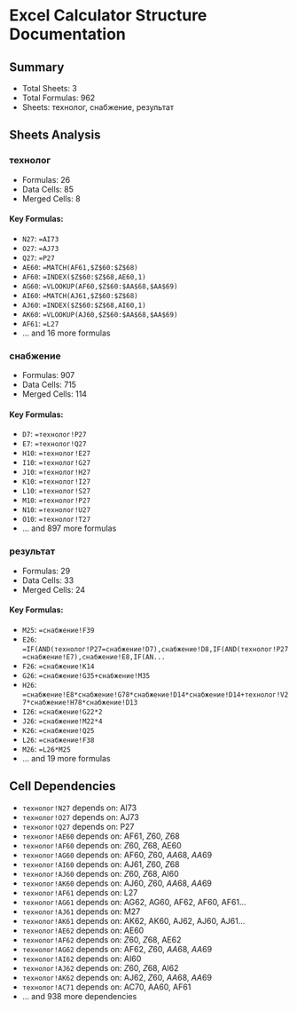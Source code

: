 # Excel Calculator Structure Documentation

## Summary

- Total Sheets: 3
- Total Formulas: 962
- Sheets: технолог, снабжение, результат

## Sheets Analysis

### технолог

- Formulas: 26
- Data Cells: 85
- Merged Cells: 8

#### Key Formulas:

- `N27`: `=AI73`
- `O27`: `=AJ73`
- `Q27`: `=P27`
- `AE60`: `=MATCH(AF61,$Z$60:$Z$68)`
- `AF60`: `=INDEX($Z$60:$Z$68,AE60,1)`
- `AG60`: `=VLOOKUP(AF60,$Z$60:$AA$68,$AA$69)`
- `AI60`: `=MATCH(AJ61,$Z$60:$Z$68)`
- `AJ60`: `=INDEX($Z$60:$Z$68,AI60,1)`
- `AK60`: `=VLOOKUP(AJ60,$Z$60:$AA$68,$AA$69)`
- `AF61`: `=L27`
- ... and 16 more formulas

### снабжение

- Formulas: 907
- Data Cells: 715
- Merged Cells: 114

#### Key Formulas:

- `D7`: `=технолог!P27`
- `E7`: `=технолог!Q27`
- `H10`: `=технолог!E27`
- `I10`: `=технолог!G27`
- `J10`: `=технолог!H27`
- `K10`: `=технолог!I27`
- `L10`: `=технолог!S27`
- `M10`: `=технолог!P27`
- `N10`: `=технолог!U27`
- `O10`: `=технолог!T27`
- ... and 897 more formulas

### результат

- Formulas: 29
- Data Cells: 33
- Merged Cells: 24

#### Key Formulas:

- `M25`: `=снабжение!F39`
- `E26`: `=IF(AND(технолог!P27=снабжение!D7),снабжение!D8,IF(AND(технолог!P27=снабжение!E7),снабжение!E8,IF(AN...`
- `F26`: `=снабжение!K14`
- `G26`: `=снабжение!G35+снабжение!M35`
- `H26`: `=снабжение!E8*снабжение!G78*снабжение!D14*снабжение!D14+технолог!V27*снабжение!H78*снабжение!D13`
- `I26`: `=снабжение!G22*2`
- `J26`: `=снабжение!M22*4`
- `K26`: `=снабжение!Q25`
- `L26`: `=снабжение!F38`
- `M26`: `=L26*M25`
- ... and 19 more formulas

## Cell Dependencies

- `технолог!N27` depends on: AI73
- `технолог!O27` depends on: AJ73
- `технолог!Q27` depends on: P27
- `технолог!AE60` depends on: AF61, $Z$60, $Z$68
- `технолог!AF60` depends on: $Z$60, $Z$68, AE60
- `технолог!AG60` depends on: AF60, $Z$60, $AA$68, $AA$69
- `технолог!AI60` depends on: AJ61, $Z$60, $Z$68
- `технолог!AJ60` depends on: $Z$60, $Z$68, AI60
- `технолог!AK60` depends on: AJ60, $Z$60, $AA$68, $AA$69
- `технолог!AF61` depends on: L27
- `технолог!AG61` depends on: AG62, AG60, AF62, AF60, AF61...
- `технолог!AJ61` depends on: M27
- `технолог!AK61` depends on: AK62, AK60, AJ62, AJ60, AJ61...
- `технолог!AE62` depends on: AE60
- `технолог!AF62` depends on: $Z$60, $Z$68, AE62
- `технолог!AG62` depends on: AF62, $Z$60, $AA$68, $AA$69
- `технолог!AI62` depends on: AI60
- `технолог!AJ62` depends on: $Z$60, $Z$68, AI62
- `технолог!AK62` depends on: AJ62, $Z$60, $AA$68, $AA$69
- `технолог!AC71` depends on: AC70, AA60, AF61
- ... and 938 more dependencies
